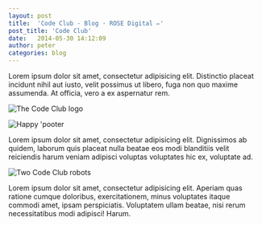 ```yaml
---
layout: post
title:  'Code Club - Blog · ROSE Digital ✏'
post_title: 'Code Club'
date:   2014-05-30 14:12:09
author: peter
categories: blog
---
```


Lorem ipsum dolor sit amet, consectetur adipisicing elit. Distinctio placeat incidunt nihil aut iusto, velit possimus ut libero, fuga non quo maxime assumenda. At officia, vero a ex aspernatur rem.

![The Code Club logo](https://www.codeclub.org.uk/assets/logo-8f4e1ca6525af0d4b681e5bea5dbe3d6.svg)

<img class="img-left" src="https://www.codeclub.org.uk/assets/robots/pooter.png" alt="Happy 'pooter">

Lorem ipsum dolor sit amet, consectetur adipisicing elit. Dignissimos ab quidem, laborum quis placeat nulla beatae eos modi blanditiis velit reiciendis harum veniam adipisci voluptas voluptates hic ex, voluptate ad.

<img class="img-right" src="https://www.codeclub.org.uk/system/files/072013/51e6c3639d200f224300038e/large/forum.png?1401051435" alt="Two Code Club robots">

Lorem ipsum dolor sit amet, consectetur adipisicing elit. Aperiam quas ratione cumque doloribus, exercitationem, minus voluptates itaque commodi amet, ipsam perspiciatis. Voluptatem ullam beatae, nisi rerum necessitatibus modi adipisci! Harum.
